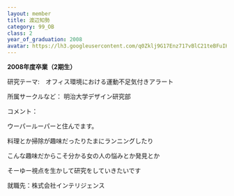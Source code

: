 ```yaml
---
layout: member
title: 渡辺知勢
category: 99_OB
class: 2
year_of_graduation: 2008
avatar: https://lh3.googleusercontent.com/q0Zklj9G17Enz717vBlC21teBFuIHefc8YlP9-wGo3ToVz8GiWrvgIY4p6RG8EEs5ONk6oxncTLud1Tgs-DFmDomFoClIjaXzc0qOxBtlnc7jt8GE5SQEyBxa4oAJSIa0krMihGLvJTei8GfaUJdPaL4VyiRiy730cqE2QmoFurpopiEGrf1_vo7boe2_Umq_IrUnm9fqC5-Jp9x8yLTEJzvewKPE8DW0inugTyt__qrwo0357o77yA1Igd8wFHnaQ8W-diSYMtFupbJPJTg26hYbhe44Ubs9HaXU8S9ClpWhVU2Gb80hIa7nCu6mggljQCy1qneoyeMYWQsehCxBYwtTHqgVlrV-KkJBvsR21R3PQBS1tn5YrsIWFknsfUtqweaEQ7rGzInH1rk4rgCXm_AEm4xL6PmS6jfwJ1VbruOyztuO84i2QzPg6AoLfjtgBnKbbRHEaqx1BQ0ji1ZBNWUz1BBjO_tDoSQoECNdj67sVqmo8doXLOKoYadu_JrXb0P9jY3m4AzfUoTBOZ1HJ2RMcywXNt77Y70DOuQ8EvAjzgPDqQw96BIFsjd1LZipLPt3mljGORY4Mn_5V_60qYEU52wBAJrQa-kAsYAKH9Lnvc0564X8bRk6NQ6efnEwuxS97BAc6jxHPz4NrlhfFYBjn0Xyq5oUuES=p-s300
---
```

**2008年度卒業（2期生）**

研究テーマ:　オフィス環境における運動不足気付きアラート

所属サークルなど： 明治大学デザイン研究部

コメント：

ウーパールーパーと住んでます。

料理とか掃除が趣味だったりたまにランニングしたり

こんな趣味だからこそ分かる女の人の悩みとか発見とか

そーゆー視点を生かして研究をしていきたいです

就職先：株式会社インテリジェンス
